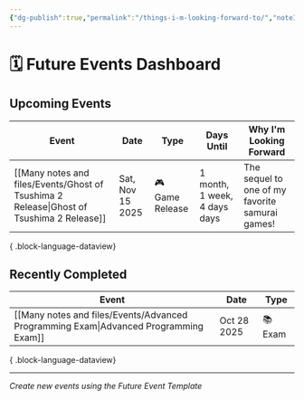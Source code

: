 ```yaml
---
{"dg-publish":true,"permalink":"/things-i-m-looking-forward-to/","noteIcon":"","created":"2025-10-03T16:13:08.429+02:00","updated":"2025-10-04T21:58:59.924+02:00"}
---
```


# 🗓️ Future Events Dashboard

## Upcoming Events

| Event                                                                                       | Date             | Type            | Days Until                   | Why I'm Looking Forward                         |
| ------------------------------------------------------------------------------------------- | ---------------- | --------------- | ---------------------------- | ----------------------------------------------- |
| [[Many notes and files/Events/Ghost of Tsushima 2 Release\|Ghost of Tsushima 2 Release]] | Sat, Nov 15 2025 | 🎮 Game Release | 1 month, 1 week, 4 days days | The sequel to one of my favorite samurai games! |

{ .block-language-dataview}

## Recently Completed

| Event                                                                                   | Date        | Type    |
| --------------------------------------------------------------------------------------- | ----------- | ------- |
| [[Many notes and files/Events/Advanced Programming Exam\|Advanced Programming Exam]] | Oct 28 2025 | 📚 Exam |

{ .block-language-dataview}

---

_Create new events using the Future Event Template_